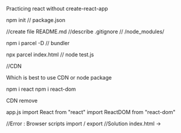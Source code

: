 Practicing react without create-react-app

npm init // package.json

//create file
README.md //describe 
.gitignore // /node_modules/

npm i parcel -D // bundler

npx parcel index.html // node test.js

//CDN

Which is best to use CDN or node package

npm i react
npm i react-dom

CDN remove

app.js
import React from "react"
import ReactDOM from "react-dom"

//Error : Browser scripts import / export 
//Solution index.html -> <script src="app.js"> => <script type="module" src="app.js">



